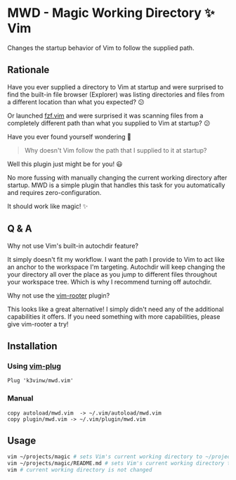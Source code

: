 MWD - Magic Working Directory :sparkles: Vim 
==============================================

Changes the startup behavior of Vim to follow the supplied path.

Rationale
---------

Have you ever supplied a directory to Vim at startup and were surprised
to find the built-in file browser (Explorer) was listing directories
and files from a different location than what you expected? :confused:

Or launched [fzf.vim](https://github.com/junegunn/fzf.vim) and were
surprised it was scanning files from a completely different path than
what you supplied to Vim at startup? :confused:

Have you ever found yourself wondering :thinking:

> Why doesn't Vim follow the path that I supplied to it at startup?

Well this plugin just might be for you! :smiley:

No more fussing with manually changing the current working directory
after startup. MWD is a simple plugin that handles this task for you
automatically and requires zero-configuration.

It should work like magic! :sparkles:

Q & A
-----

Why not use Vim's built-in autochdir feature?

It simply doesn't fit my workflow. I want the path I provide to
Vim to act like an anchor to the workspace I'm targeting. Autochdir
will keep changing the your directory all over the place as you jump
to different files throughout your workspace tree. Which is why I
recommend turning off autochdir.

Why not use the [vim-rooter](https://github.com/airblade/vim-rooter) plugin?

This looks like a great alternative! I simply didn't need any of the
additional capabilities it offers. If you need something with more
capabilities, please give vim-rooter a try!

## Installation

### Using [vim-plug](https://github.com/junegunn/vim-plug)

```vim
Plug 'k3vinw/mwd.vim'
```

### Manual

```
copy autoload/mwd.vim  -> ~/.vim/autoload/mwd.vim
copy plugin/mwd.vim -> ~/.vim/plugin/mwd.vim
```

## Usage

```bash
vim ~/projects/magic # sets Vim's current working directory to ~/projects/magic
vim ~/projects/magic/README.md # sets Vim's current working directory to ~/projects/magic
vim # current working directory is not changed
```

